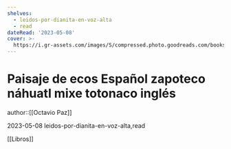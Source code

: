 ```yaml
---
shelves:
  - leidos-por-dianita-en-voz-alta
  - read
dateRead: '2023-05-08'
cover: >-
  https://i.gr-assets.com/images/S/compressed.photo.goodreads.com/books/1586977995l/53184651._SX318_.jpg
---
```

# Paisaje de ecos Español zapoteco náhuatl mixe totonaco inglés

author::[[Octavio Paz]]

2023-05-08
leidos-por-dianita-en-voz-alta,read

[[Libros]]